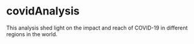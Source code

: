 # covidAnalysis
This analysis shed light on the impact and reach of COVID-19 in different regions in the world.
